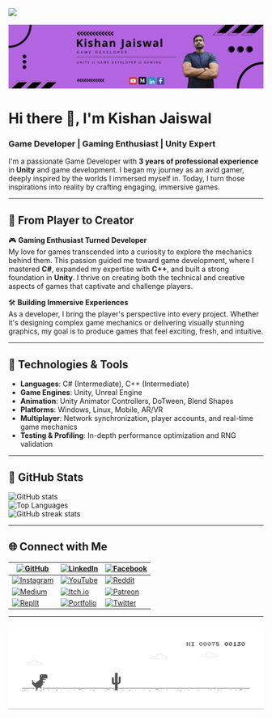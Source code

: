 ![](https://hit.yhype.me/github/profile?user_id=77713888)

<div align="center">
  <img src="workflow/Kishan Banner.png" alt="Banner" />
</div>

# Hi there 👋, I'm Kishan Jaiswal  
### Game Developer | Gaming Enthusiast | Unity Expert

I'm a passionate Game Developer with **3 years of professional experience** in **Unity** and game development. I began my journey as an avid gamer, deeply inspired by the worlds I immersed myself in. Today, I turn those inspirations into reality by crafting engaging, immersive games.

---

## 🚀 From Player to Creator

🎮 **Gaming Enthusiast Turned Developer**  
My love for games transcended into a curiosity to explore the mechanics behind them. This passion guided me toward game development, where I mastered **C#**, expanded my expertise with **C++**, and built a strong foundation in **Unity**. I thrive on creating both the technical and creative aspects of games that captivate and challenge players.

🛠 **Building Immersive Experiences**  
As a developer, I bring the player's perspective into every project. Whether it's designing complex game mechanics or delivering visually stunning graphics, my goal is to produce games that feel exciting, fresh, and intuitive.

---

## 🔧 **Technologies & Tools**

- **Languages**: C# (Intermediate), C++ (Intermediate)  
- **Game Engines**: Unity, Unreal Engine  
- **Animation**: Unity Animator Controllers, DoTween, Blend Shapes  
- **Platforms**: Windows, Linux, Mobile, AR/VR  
- **Multiplayer**: Network synchronization, player accounts, and real-time game mechanics  
- **Testing & Profiling**: In-depth performance optimization and RNG validation

---

## 🌟 GitHub Stats  
![GitHub stats](https://github-readme-stats.vercel.app/api?username=kishan831&show_icons=true&theme=monokai)  
![Top Languages](https://github-readme-stats.vercel.app/api/top-langs/?username=kishan831&theme=monokai)  
![GitHub streak stats](https://github-readme-streak-stats.herokuapp.com/?user=kishan831&theme=monokai)  

---

## 🌐 Connect with Me

| [![GitHub](https://img.shields.io/badge/GitHub-%2312100E.svg?&style=for-the-badge&logo=github&logoColor=white)](https://github.com/kishan831) | [![LinkedIn](https://img.shields.io/badge/LinkedIn-%230077B5.svg?&style=for-the-badge&logo=linkedin&logoColor=white)](https://www.linkedin.com/in/kishan-jaiswal-2586a4220/) | [![Facebook](https://img.shields.io/badge/Facebook-%231877F2.svg?&style=for-the-badge&logo=facebook&logoColor=white)](https://www.facebook.com/profile.php?id=100029049646884) |
| --- | --- | --- |
| [![Instagram](https://img.shields.io/badge/Instagram-%23E4405F.svg?&style=for-the-badge&logo=instagram&logoColor=white)](https://www.instagram.com/kingindian1385) | [![YouTube](https://img.shields.io/badge/YouTube-%23FF0000.svg?&style=for-the-badge&logo=youtube&logoColor=white)](https://www.youtube.com/channel/UCrN0559CtMg-NeUi-9bqrTQ) | [![Reddit](https://img.shields.io/badge/Reddit-%23FF4500.svg?&style=for-the-badge&logo=reddit&logoColor=white)](https://www.reddit.com/user/kingIndian831) |
| [![Medium](https://img.shields.io/badge/Medium-%23000000.svg?&style=for-the-badge&logo=medium&logoColor=white)](https://medium.com/@jaiswalkishan628) | [![Itch.io](https://img.shields.io/badge/Itch.io-%23FA5C5C.svg?&style=for-the-badge&logo=itchdotio&logoColor=white)](https://unitydev831.itch.io) | [![Patreon](https://img.shields.io/badge/Patreon-%23F96854.svg?&style=for-the-badge&logo=patreon&logoColor=white)](https://www.patreon.com/KingIndian) |
| [![ReplIt](https://img.shields.io/badge/Repl.it-%230D101E.svg?&style=for-the-badge&logo=replit&logoColor=white)](https://replit.com/@KishanJaiswal2) | [![Portfolio](https://img.shields.io/badge/Portfolio-%2312100E.svg?&style=for-the-badge&logo=wix&logoColor=white)](https://jaiswalkishan628.wixsite.com/kishanjaiswal-site) | [![Twitter](https://img.shields.io/badge/Twitter-%231DA1F2.svg?&style=for-the-badge&logo=twitter&logoColor=white)](https://twitter.com/yourTwitterHandle) |

---

![Dino](workflow/dino.gif)
